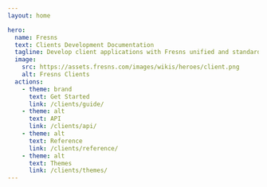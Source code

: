 ```yaml
---
layout: home

hero:
  name: Fresns
  text: Clients Development Documentation
  tagline: Develop client applications with Fresns unified and standardized APIs. Craft applications suited for various environments with a single development effort, ensuring compatibility and developer efficiency.
  image:
    src: https://assets.fresns.com/images/wikis/heroes/client.png
    alt: Fresns Clients
  actions:
    - theme: brand
      text: Get Started
      link: /clients/guide/
    - theme: alt
      text: API
      link: /clients/api/
    - theme: alt
      text: Reference
      link: /clients/reference/
    - theme: alt
      text: Themes
      link: /clients/themes/
---
```

